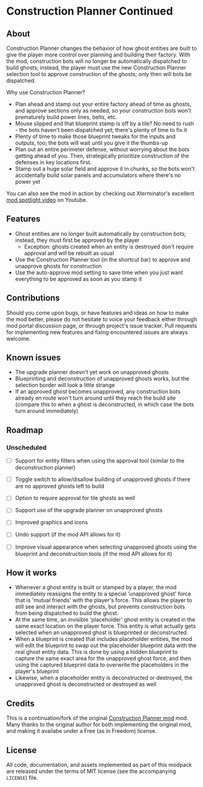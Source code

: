 Construction Planner Continued
==============================


About
-----

Construction Planner changes the behavior of how ghost entities are built to give the player more control over planning and building their factory.  With the mod, construction bots will no longer be automatically dispatched to build ghosts; instead, the player must use the new Construction Planner selection tool to approve construction of the ghosts; only then will bots be dispatched.

Why use Construction Planner?

- Plan ahead and stamp out your entire factory ahead of time as ghosts, and approve sections only as needed, so your construction bots won't prematurely build power lines, belts, etc.
- Mouse slipped and that blueprint stamp is off by a tile?  No need to rush - the bots haven't been dispatched yet; there's plenty of time to fix it
- Plenty of time to make those blueprint tweaks for the inputs and outputs, too; the bots will wait until you give it the thumbs-up
- Plan out an entire perimeter defense, without worrying about the bots getting ahead of you.  Then, strategically prioritize construction of the defenses in key locations first.
- Stamp out a huge solar field and approve it in chunks, so the bots won't accidentally build solar panels and accumulators where there's no power yet

You can also see the mod in action by checking out Xterminator's excellent [mod spotlight video](https://www.youtube.com/watch?v=UNAXhiTBu9M) on Youtube.


Features
--------

- Ghost entities are no longer built automatically by construction bots; instead, they must first be approved by the player
    - Exception: ghosts created when an entity is destroyed don't require approval and will be rebuilt as usual
- Use the Construction Planner tool (in the shortcut bar) to approve and unapprove ghosts for construction
- Use the auto-approve mod setting to save time when you just want everything to be approved as soon as you stamp it


Contributions
-------------

Should you come upon bugs, or have features and ideas on how to make the mod better, please do not hesitate to voice your feedback either through mod portal discussion page, or through project's issue tracker. Pull requests for implementing new features and fixing encountered issues are always welcome.


Known issues
------------

- The upgrade planner doesn't yet work on unapproved ghosts
- Blueprinting and deconstruction of unapproved ghosts works, but the selection border will look a little strange
- If an approved ghost becomes unapproved, any construction bots already en route won't turn around until they reach the build site (compare this to when a ghost is deconstructed, in which case the bots turn around immediately)


Roadmap
-------

### Unscheduled

- [ ] Support for entity filters when using the approval tool (similar to the deconstruction planner)
- [ ] Toggle switch to allow/disallow building of unapproved ghosts if there are no approved ghosts left to build
- [ ] Option to require approval for tile ghosts as well
- [ ] Support use of the upgrade planner on unapproved ghosts
- [ ] Improved graphics and icons
- [ ] Undo support (if the mod API allows for it)
- [ ] Improve visual appearance when selecting unapproved ghosts using the blueprint and deconstruction tools (if the mod API allows for it)


How it works
------------

- Whenever a ghost entity is built or stamped by a player, the mod immediately reassigns the entity to a special 'unapproved ghost' force that is 'mutual friends' with the player's force.  This allows the player to still see and interact with the ghosts, but prevents construction bots from being dispatched to build the ghost.
- At the same time, an invisible 'placeholder' ghost entity is created in the same exact location on the player force.  This entity is what actually gets selected when an unapproved ghost is blueprinted or deconstructed.
- When a blueprint is created that includes placeholder entities, the mod will edit the blueprint to swap out the placeholder blueprint data with the real ghost entity data.  This is done by using a hidden blueprint to capture the same exact area for the unapproved ghost force, and then using the captured blueprint data to overwrite the placeholders in the player's blueprint
- Likewise, when a placeholder entity is deconstructed or destroyed, the unapproved ghost is deconstructed or destroyed as well


Credits
-------

This is a continuation/fork of the original [Construction Planner mod](https://mods.factorio.com/mod/ConstructionPlanner) mod. Many thanks to the original author for both implementing the original mod, and making it availabe under a Free (as in Freedom) license.


License
-------

All code, documentation, and assets implemented as part of this modpack are released under the terms of MIT license (see the accompanying `LICENSE`) file.

